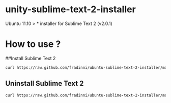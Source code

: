 unity-sublime-text-2-installer
==============================

Ubuntu 11.10 > * installer for Sublime Text 2 (v2.0.1)

# How to use ?

##Install Sublime Text 2
```bash
curl https://raw.github.com/fradinni/ubuntu-sublime-text-2-installer/master/install_sublime.sh | /bin/sh
```

## Uninstall Sublime Text 2
```bash
curl https://raw.github.com/fradinni/ubuntu-sublime-text-2-installer/master/uninstall_sublime.sh | /bin/sh
```